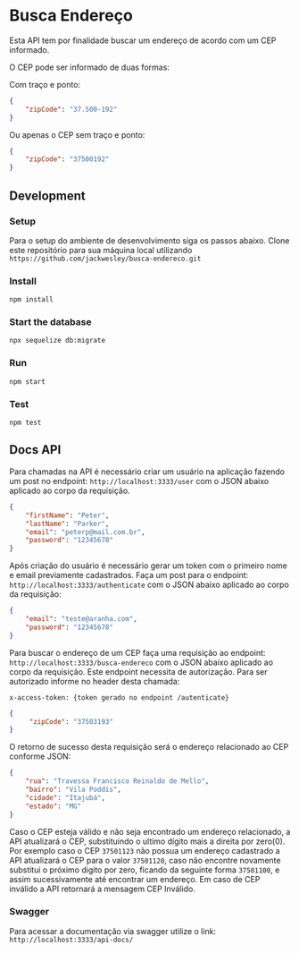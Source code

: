 # Busca Endereço

Esta API tem por finalidade buscar um endereço de acordo com um CEP informado. 

O CEP pode ser informado de duas formas:

Com traço e ponto:

```json
{
    "zipCode": "37.500-192"
}
```

Ou apenas o CEP sem traço e ponto:
```json
{
    "zipCode": "37500192"
}
```
## Development

### Setup
Para o setup do ambiente de desenvolvimento siga os passos abaixo.
Clone este repositório para sua máquina local utilizando `https://github.com/jackwesley/busca-endereco.git`

### Install

```
npm install
```

### Start the database

```
npx sequelize db:migrate
```

### Run

```
npm start
```

### Test

```
npm test
```

## Docs API
Para chamadas na API é necessário criar um usuário na aplicação fazendo um post no endpoint: `http://localhost:3333/user` com o JSON abaixo aplicado ao corpo da requisição.
```json
{
    "firstName": "Peter",
    "lastName": "Parker",
    "email": "peterp@mail.com.br",
    "password": "12345678"
}
```

Após criação do usuário é necessário gerar um token com o primeiro nome e email previamente cadastrados.
Faça um post para o endpoint:  `http://localhost:3333/authenticate` com o JSON abaixo aplicado ao corpo da requisição:
```json
{
    "email": "teste@aranha.com",
    "password": "12345678"
} 
```

Para buscar o endereço de um CEP faça uma requisição ao endpoint: `http://localhost:3333/busca-endereco` com o JSON abaixo aplicado ao corpo da requisição.
Este endpoint necessita de autorização. Para ser autorizado informe no header desta chamada:

`
x-access-token: {token gerado no endpoint /autenticate}
`

```json
{
     "zipCode": "37503193"          
}
```
O retorno de sucesso desta requisição será o endereço relacionado ao CEP conforme JSON:
```json
{
    "rua": "Travessa Francisco Reinaldo de Mello",
    "bairro": "Vila Poddis",
    "cidade": "Itajubá",
    "estado": "MG"
}
```
Caso o CEP esteja válido e não seja encontrado um endereço relacionado, a API atualizará o CEP, substituindo o ultimo dígito mais a direita por zero(0).
Por exemplo caso o CEP `37501123` não possua um endereço cadastrado a API atualizará o CEP para o valor `37501120`, caso não encontre novamente substitui o próximo digito por zero, ficando da seguinte forma `37501100`, e assim sucessivamente até encontrar um endereço. Em caso de CEP inválido a API retornará a mensagem CEP Inválido.


### Swagger
Para acessar a documentação via swagger utilize o link: `http://localhost:3333/api-docs/`


